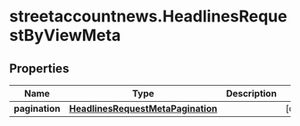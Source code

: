# streetaccountnews.HeadlinesRequestByViewMeta

## Properties

Name | Type | Description | Notes
------------ | ------------- | ------------- | -------------
**pagination** | [**HeadlinesRequestMetaPagination**](HeadlinesRequestMetaPagination.md) |  | [optional] 


